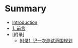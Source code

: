 # Summary

* [Introduction](README.md)
* [1. 前言](pre/pre.md)
* [附录]
    * [附录1. 记一次测试范围规划](patch/add1.md)

